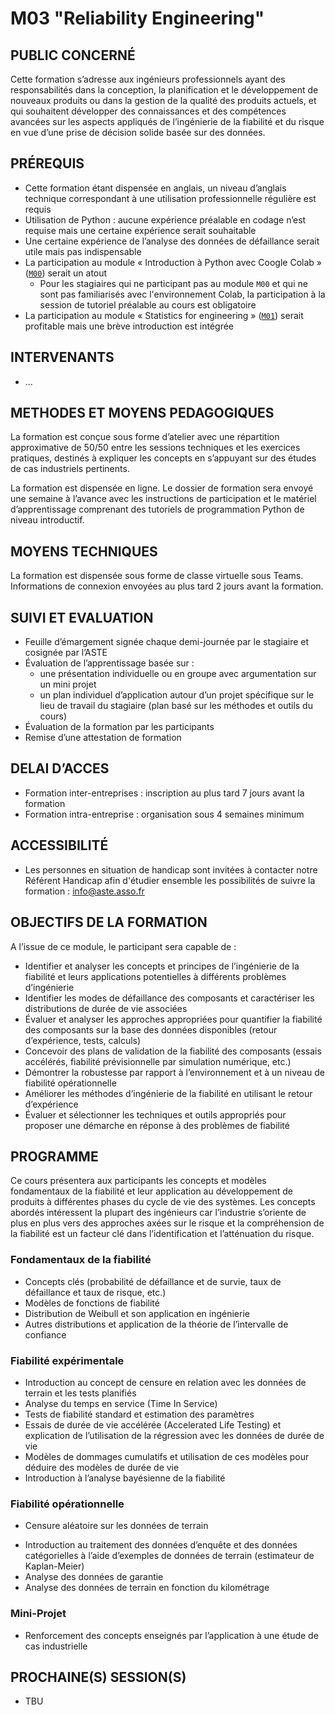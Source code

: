 # M03 "Reliability Engineering"

## PUBLIC CONCERNÉ
Cette formation s’adresse aux ingénieurs professionnels ayant des responsabilités dans la conception, la planification et le développement de nouveaux produits ou dans la gestion de la qualité des produits actuels, et qui souhaitent développer des connaissances et des compétences avancées sur les aspects appliqués de l’ingénierie de la fiabilité et du risque en vue d’une prise de décision solide basée sur des données.



## PRÉREQUIS
- Cette formation étant dispensée en anglais, un niveau d’anglais technique correspondant à une utilisation professionnelle régulière est requis
- Utilisation de Python : aucune expérience préalable en codage n’est requise mais une certaine expérience serait souhaitable
- Une certaine expérience de l’analyse des données de défaillance serait utile mais pas indispensable
- La participation au module « Introduction à Python avec Coogle Colab » ([`M00`][1]) serait un atout
    <!-- - for delegates not attending `M00` and not familiar with the Colab environment, attendance of the pre-course tutorial session is expected -->
    - Pour les stagiaires qui ne participant pas au module `M00` et qui ne sont pas familiarisés avec l'environnement Colab, la participation à la session de tutoriel préalable au cours est obligatoire
- La participation au module « Statistics for engineering » ([`M01`][2]) serait profitable mais une brève introduction est intégrée



## INTERVENANTS
- ...



## METHODES ET MOYENS PEDAGOGIQUES
La formation est conçue sous forme d’atelier avec une répartition approximative de 50/50 entre les sessions techniques et les exercices pratiques, destinés à expliquer les concepts en s’appuyant sur des études de cas industriels pertinents.

La formation est dispensée en ligne. Le dossier de formation sera envoyé une semaine à l’avance avec les instructions de participation et le matériel d’apprentissage comprenant des tutoriels de programmation Python de niveau introductif.



## MOYENS TECHNIQUES
La formation est dispensée sous forme de classe virtuelle sous Teams. Informations de connexion envoyées au plus tard 2 jours avant la formation.



## SUIVI ET EVALUATION
- Feuille d’émargement signée chaque demi-journée par le stagiaire et cosignée par l’ASTE
- Évaluation de l’apprentissage basée sur :
    - une présentation individuelle ou en groupe avec argumentation sur un mini projet
    - un plan individuel d’application autour d’un projet spécifique sur le lieu de travail du stagiaire (plan basé sur les méthodes et outils du cours)
- Évaluation de la formation par les participants
- Remise d’une attestation de formation



## DELAI D’ACCES
- Formation inter-entreprises : inscription au plus tard 7 jours avant la formation
- Formation intra-entreprise : organisation sous 4 semaines minimum



## ACCESSIBILITÉ
- Les personnes en situation de handicap sont invitées à contacter notre Référent Handicap afin d'étudier ensemble les possibilités de suivre la formation : info@aste.asso.fr



## OBJECTIFS DE LA FORMATION
A l’issue de ce module, le participant sera capable de :
- Identifier et analyser les concepts et principes de l’ingénierie de la fiabilité et leurs applications potentielles à différents problèmes d’ingénierie
- Identifier les modes de défaillance des composants et caractériser les distributions de durée de vie associées
- Évaluer et analyser les approches appropriées pour quantifier la fiabilité des composants sur la base des données disponibles (retour d’expérience, tests, calculs)
- Concevoir des plans de validation de la fiabilité des composants (essais accélérés, fiabilité prévisionnelle par simulation numérique, etc.)
- Démontrer la robustesse par rapport à l’environnement et à un niveau de fiabilité opérationnelle
- Améliorer les méthodes d’ingénierie de la fiabilité en utilisant le retour d’expérience
- Évaluer et sélectionner les techniques et outils appropriés pour proposer une démarche en réponse à des problèmes de fiabilité



## PROGRAMME
Ce cours présentera aux participants les concepts et modèles fondamentaux de la fiabilité et leur application au développement de produits à différentes phases du cycle de vie des systèmes. Les concepts abordés intéressent la plupart des ingénieurs car l’industrie s’oriente de plus en plus vers des approches axées sur le risque et la compréhension de la fiabilité est un facteur clé dans l’identification et l’atténuation du risque.

<!--The course is organised as follows:-->

### Fondamentaux de la fiabilité
- Concepts clés (probabilité de défaillance et de survie, taux de défaillance et taux de risque, etc.)
- Modèles de fonctions de fiabilité
- Distribution de Weibull et son application en ingénierie
- Autres distributions et application de la théorie de l’intervalle de confiance

### Fiabilité expérimentale
- Introduction au concept de censure en relation avec les données de terrain et les tests planifiés
- Analyse du temps en service (Time In Service)
- Tests de fiabilité standard et estimation des paramètres
- Essais de durée de vie accélérée (Accelerated Life Testing) et explication de l’utilisation de la régression avec les données de durée de vie
- Modèles de dommages cumulatifs et utilisation de ces modèles pour déduire des modèles de durée de vie
- Introduction à l’analyse bayésienne de la fiabilité

### Fiabilité opérationnelle
- Censure aléatoire sur les données de terrain
<!-- - Introduction to Kaplan-Meier nonparametric estimator. -->
- Introduction au traitement des données d’enquête et des données catégorielles à l’aide d’exemples de données de terrain (estimateur de Kaplan-Meier)
- Analyse des données de garantie
- Analyse des données de terrain en fonction du kilométrage

### Mini-Projet
- Renforcement des concepts enseignés par l’application à une étude de cas industrielle



## PROCHAINE(S) SESSION(S)
- TBU



<!-- LINKS -->
[1]: https://github.com/ub-safi/m00-intro-to-python-with-colab 'About M0'
[2]: https://github.com/ub-safi/m01-statistics-for-engineering 'About M1'
